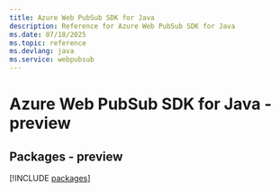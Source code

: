 ```yaml
---
title: Azure Web PubSub SDK for Java
description: Reference for Azure Web PubSub SDK for Java
ms.date: 07/18/2025
ms.topic: reference
ms.devlang: java
ms.service: webpubsub
---
```

# Azure Web PubSub SDK for Java - preview
## Packages - preview
[!INCLUDE [packages](web-pubsub-index.md)]